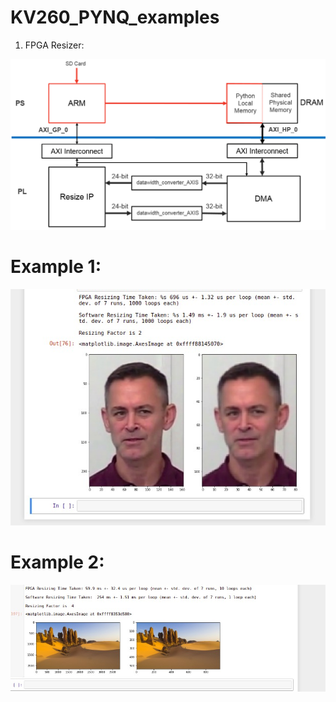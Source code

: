 # KV260_PYNQ_examples

1. FPGA Resizer:

![](assets/2022-01-25-19-36-53.png)

# Example 1:
![](assets/2022-01-25-19-36-30.png)


# Example 2:
![](assets/2022-01-25-19-53-07.png)
